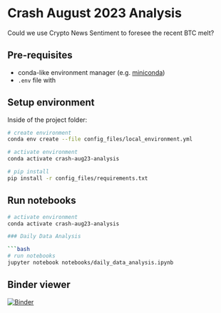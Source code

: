 # Crash August 2023 Analysis

Could we use Crypto News Sentiment to foresee the recent BTC melt?

## Pre-requisites

- conda-like environment manager (e.g. [miniconda](https://docs.conda.io/en/latest/miniconda.html))
- `.env` file with 


## Setup environment

Inside of the project folder:

```bash
# create environment
conda env create --file config_files/local_environment.yml

# activate environment
conda activate crash-aug23-analysis

# pip install
pip install -r config_files/requirements.txt
```

## Run notebooks

```bash
# activate environment
conda activate crash-aug23-analysis

### Daily Data Analysis

```bash
# run notebooks
jupyter notebook notebooks/daily_data_analysis.ipynb
```

## Binder viewer

[![Binder](https://mybinder.org/badge_logo.svg)](https://mybinder.org/v2/gh/trading-smart/crash-aug23-analysis/HEAD)

